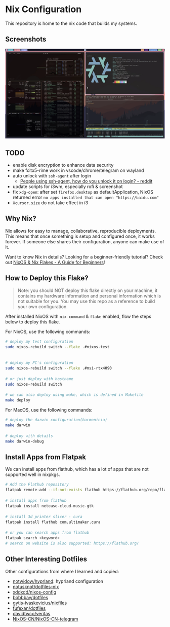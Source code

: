 # Nix Configuration

This repository is home to the nix code that builds my systems.


## Screenshots

![](./_img/screenshot_2023-05-07-21-21.webp)

## TODO

- enable disk encryption to enhance data security
- make fcitx5-rime work in vscode/chrome/telegram on wayland
- auto unlock with `ssh-agent` after login
  - [People using ssh-agent, how do you unlock it on login? - reddit](https://www.reddit.com/r/NixOS/comments/lsbo9a/people_using_sshagent_how_do_you_unlock_it_on/)
- update scripts for i3wm, especially rofi & screenshot
- fix `xdg-open`: after set `firefox.desktop` as defaultApplication, NixOS returned error `no apps installed that can open "https://baidu.com"`
- `Xcursor.size` do not take effect in i3

## Why Nix?

Nix allows for easy to manage, collaborative, reproducible deployments. This means that once something is setup and configured once, it works forever. If someone else shares their configuration, anyone can make use of it.

Want to know Nix in details? Looking for a beginner-friendly tutorial? Check out [NixOS & Nix Flakes - A Guide for Beginners](https://thiscute.world/en/posts/nixos-and-flake-basics/)!

## How to Deploy this Flake?

>Note: you should NOT deploy this flake directly on your machine, it contains my hardware information and personal information which is not suitable for you. You may use this repo as a reference to build your own configuration.

After installed NixOS with `nix-command` & `flake` enabled, flow the steps below to deploy this flake.

For NixOS, use the following commands:

```bash
# deploy my test configuration
sudo nixos-rebuild switch --flake .#nixos-test


# deploy my PC's configuration
sudo nixos-rebuild switch --flake .#msi-rtx4090

# or just deploy with hostname
sudo nixos-rebuild switch

# we can also deploy using make, which is defined in Makefile
make deploy
```

For MacOS, use the following commands:

```bash
# deploy the darwin configuration(harmonicia)
make darwin

# deploy with details
make darwin-debug
```

## Install Apps from Flatpak

We can install apps from flathub, which has a lot of apps that are not supported well in nixpkgs.

```bash
# Add the Flathub repository
flatpak remote-add --if-not-exists flathub https://flathub.org/repo/flathub.flatpakrepo

# install apps from flathub
flatpak install netease-cloud-music-gtk

# install 3d printer slicer - cura
flatpak install flathub com.ultimaker.cura

# or you can search apps from flathub
flatpak search <keyword>
# search on website is also supported: https://flathub.org/
```

## Other Interesting Dotfiles

Other configurations from where I learned and copied:

- [notwidow/hyprland](https://github.com/notwidow/hyprland): hyprland configuration
- [notusknot/dotfiles-nix](https://github.com/notusknot/dotfiles-nix)
- [xddxdd/nixos-config](https://github.com/xddxdd/nixos-config)
- [bobbbay/dotfiles](https://github.com/bobbbay/dotfiles)
- [gytis-ivaskevicius/nixfiles](https://github.com/gytis-ivaskevicius/nixfiles)
- [fufexan/dotfiles](https://github.com/fufexan/dotfiles)
- [davidtwco/veritas](https://github.com/davidtwco/veritas)
- [NixOS-CN/NixOS-CN-telegram](https://github.com/NixOS-CN/NixOS-CN-telegram)
